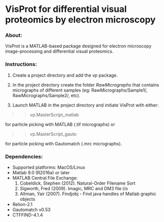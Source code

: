 # VisProt for differential visual proteomics by electron microscopy

### About:
VisProt is a MATLAB-based package designed for electron microscopy image-processing and differential visual proteomics.

### Instructions:
1. Create a project directory and add the <i>vp</i> package. 

2. In the project directory create the folder <i>RawMicrographs</i>  that contains micrographs of different samples (eg: RawMicrographs/Sample1/, RawMicrographs/Sample2/, etc). 

2. Launch MATLAB in the project directory and initiate VisProt with either:
>> vp.MasterScript_matlab 

for particle picking with MATLAB (.tif micrographs) or

>> vp.MasterScript_gauto

for particle picking with Gautomatch (.mrc micrographs).

### Dependencies:
<ul>
<li>Supported platforms: MacOS/Linux</li>
<li>Matlab 9.0 (R2016a) or later</li>
<li>MATLAB Central File Exchange:
  <ol>
  <li>Cobeldick, Stephen (2012). Natural-Order Filename Sort</li>
  <li>Sigworth, Fred (2009). Imagic, MRC and DM3 file i/o</li>
  <li>Altman, Yair (2007). Findjobj - Find java handles of Matlab graphic objects</li>
  </ol></li>
<li>Relion-2.1</li>
<li>Gautomatch v0.53</li>
<li>CTFFIND-4.1.4 </li>
</ul>
